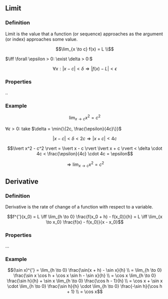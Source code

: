 ## Limit

### Definition

 Limit is the value that a function (or sequence) approaches as the argument (or index) approaches some value.

```math
\lim_{x \to c} f(x) = L \\
```

$\iff \forall \epsilon > 0: \exist \delta > 0:$

```math
\forall x: |x - c| < \delta \Rightarrow |f(x) - L| < \epsilon
```
### Properties
..

### Example

```math
\lim_{x \to c} x^2 = c^2
```


$\forall \epsilon > 0:$ take $\delta = \min{\{2c, \frac{\epsilon}{4c}\}}$
```math
\lvert x - c \rvert < \delta < 2c \Rightarrow \lvert x + c \rvert < 4c
```

```math
\lvert x^2 - c^2 \rvert = \lvert x - c \rvert \lvert x + c \rvert < \delta  \cdot 4c < \frac{\epsilon}{4c} \cdot 4c = \epsilon
```

```math
\Rightarrow \lim_{x \to c} x^2 = c^2
```

## Derivative

### Definition

Derivative is the rate of change of a function with respect to a variable.

```math
f^{'}(x_0) = L \iff \lim_{h \to 0} \frac{f(x_0 + h) - f(x_0)}{h} = L \iff \lim_{x \to x_0} \frac{f(x) - f(x_0)}{x - x_0}
```

### Properties
...

### Example
```math
(\sin x)^{'} = \lim_{h \to 0} \frac{\sin(x + h) - \sin x}{h} \\
= \lim_{h \to 0} \frac{\sin x \cos h + \cos x \sin h - \sin x}{h} \\
= \cos x \lim_{h \to 0} \frac{\sin h}{h} + \sin x \lim_{h \to 0} \frac{\cos h - 1}{h} \\
= \cos x + \sin x \cdot \lim_{h \to 0} \frac{\sin h}{h} \cdot \lim_{h \to 0} \frac{-\sin h}{\cos h + 1} \\
= \cos x
```
